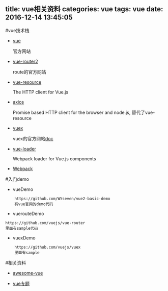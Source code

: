 title: vue相关资料
categories: vue
tags: vue
date: 2016-12-14 13:45:05
---


#vue技术栈

* [vue](https://cn.vuejs.org/)

	官方网站

* [vue-router2](http://router.vuejs.org/zh-cn/)

	route的官方网站

*  [vue-resource](https://github.com/pagekit/vue-resource)

	The HTTP client for Vue.js


* [axios](https://github.com/mzabriskie/axios)

	Promise based HTTP client for the browser and node.js, 替代了vue-resource

*  [vuex](https://github.com/vuejs/vuex)

	vuex的官方网站[doc](https://vuex.vuejs.org/zh-cn/)

* [vue-loader](https://github.com/vuejs/vue-loader)

	Webpack loader for Vue.js components

* [Webpack](https://webpack.js.org/)

#入门demo

* vueDemo

```
	https://github.com/WYseven/vue2-basic-demo
	有vue官网的demo代码
```

* vuerouteDemo
```
https://github.com/vuejs/vue-router
里面有sample代码
```
* vuexDemo
```
	https://github.com/vuejs/vuex
	里面有sample
```

#相关资料

* [awesome-vue](https://github.com/vuejs/awesome-vue)

* [vue专题](https://www.awesomes.cn/subject/vue)
